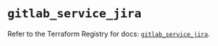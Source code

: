 # `gitlab_service_jira`

Refer to the Terraform Registry for docs: [`gitlab_service_jira`](https://registry.terraform.io/providers/gitlabhq/gitlab/16.8.1/docs/resources/service_jira).
